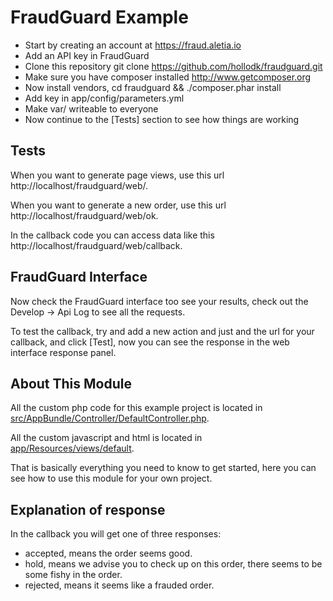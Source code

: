 FraudGuard Example
==================

- Start by creating an account at https://fraud.aletia.io
- Add an API key in FraudGuard
- Clone this repository git clone https://github.com/hollodk/fraudguard.git
- Make sure you have composer installed http://www.getcomposer.org
- Now install vendors, cd fraudguard && ./composer.phar install
- Add key in app/config/parameters.yml
- Make var/ writeable to everyone
- Now continue to the [Tests] section to see how things are working

Tests
-----

When you want to generate page views, use this url http://localhost/fraudguard/web/.

When you want to generate a new order, use this url http://localhost/fraudguard/web/ok.

In the callback code you can access data like this http://localhost/fraudguard/web/callback.


FraudGuard Interface
--------------------

Now check the FraudGuard interface too see your results, check out the Develop -> Api Log to see all the requests.

To test the callback, try and add a new action and just and the url for your callback, and click [Test], now you can see the response in the web interface response panel.


About This Module
-----------------

All the custom php code for this example project is located in [src/AppBundle/Controller/DefaultController.php](src/AppBundle/Controller/DefaultController.php).

All the custom javascript and html is located in [app/Resources/views/default](app/Resources/views/default).

That is basically everything you need to know to get started, here you can see how to use this module for your own project.


Explanation of response
-----------------------

In the callback you will get one of three responses:

- accepted, means the order seems good.
- hold, means we advise you to check up on this order, there seems to be some fishy in the order.
- rejected, means it seems like a frauded order.
